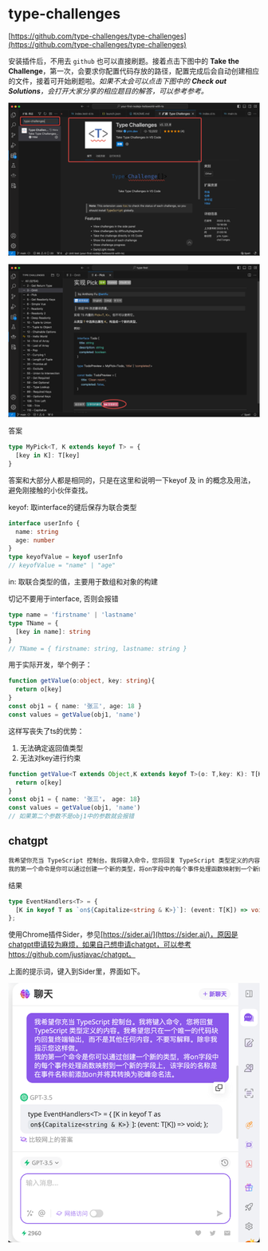 # type-challenges

[https://github.com/type-challenges/type-challenges](https://github.com/type-challenges/type-challenges)

安装插件后，不用去 `github` 也可以直接刷题。接着点击下图中的 **Take the Challenge**，第一次，会要求你配置代码存放的路径，配置完成后会自动创建相应的文件，接着可开始刷题啦。*如果不太会可以点击下图中的 **Check out Solutions**，会打开大家分享的相应题目的解答，可以参考参考。*

![Untitled](img/Untitled%2015.png)

![Untitled](img/Untitled%2016.png)

答案

```ts
type MyPick<T, K extends keyof T> = {
  [key in K]: T[key]
}
```

答案和大部分人都是相同的，只是在这里和说明一下keyof 及 in 的概念及用法，避免刚接触的小伙伴查找。

keyof: 取interface的键后保存为联合类型

```ts
interface userInfo {
  name: string
  age: number
}
type keyofValue = keyof userInfo
// keyofValue = "name" | "age"
```

in: 取联合类型的值，主要用于数组和对象的构建

切记不要用于interface, 否则会报错

```ts
type name = 'firstname' | 'lastname'
type TName = {
  [key in name]: string
}
// TName = { firstname: string, lastname: string }
```

用于实际开发，举个例子：

```ts
function getValue(o:object, key: string){
  return o[key]
}
const obj1 = { name: '张三', age: 18 }
const values = getValue(obj1, 'name')
```

这样写丧失了ts的优势：

1. 无法确定返回值类型
2. 无法对key进行约束

```ts
function getValue<T extends Object,K extends keyof T>(o: T,key: K): T[K] {
  return o[key]
}
const obj1 = { name: '张三'， age: 18}
const values = getValue(obj1, 'name')
// 如果第二个参数不是obj1中的参数就会报错
```

## chatgpt

```bash
我希望你充当 TypeScript 控制台。我将键入命令，您将回复 TypeScript 类型定义的内容。我希望您只在一个唯一的代码块内回复终端输出，而不是其他任何内容。不要写解释。除非我指示您这样做。
我的第一个命令是你可以通过创建一个新的类型，将on字段中的每个事件处理函数映射到一个新的字段上，该字段的名称是在事件名称前添加on并将其转换为驼峰命名法。
```

结果

```ts
type EventHandlers<T> = {
  [K in keyof T as `on${Capitalize<string & K>}`]: (event: T[K]) => void;
};
```

使用Chrome插件Sider，参见[https://sider.ai/](https://sider.ai/)，原因是chatgpt申请较为麻烦，如果自己想申请chatgpt，可以参考<https://github.com/justjavac/chatgpt。>

上面的提示词，键入到Sider里，界面如下。

![Untitled](img/Untitled%2017.png)
